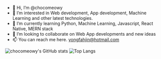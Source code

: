 - 👋 Hi, I’m @chocomeowy
- 👀 I’m interested in Web development, App development, Machine Learning and other latest technologies. 
- 🌱 I’m currently learning Python, Machine Learning, Javascript, React Native, MERN stack
- 💞️ I’m looking to collaborate on Web App developments and new ideas
- 📫 You can reach me here. yongfahjin@hotmail.com

<!---
chocomeowy/chocomeowy is a ✨ special ✨ repository because its `README.md` (this file) appears on your GitHub profile.
You can click the Preview link to take a look at your changes.
--->

![chocomeowy's GitHub stats](https://github-readme-stats.vercel.app/api?username=chocomeowy&theme=merko)
![Top Langs](https://github-readme-stats.vercel.app/api/top-langs/?username=chocomeowy&theme=gotham)
